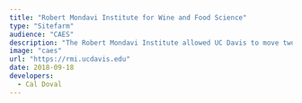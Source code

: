 ```yaml
---
title: "Robert Mondavi Institute for Wine and Food Science"
type: "Sitefarm"
audience: "CAES"
description: "The Robert Mondavi Institute allowed UC Davis to move two departments -- Viticulture and Enology, and Food Science and Technology -- under one roof in a new, state-of-the-art facility. These departments, recognized as the best in the world in their respective areas of scholarship, are linked with other disciplines across campus to investigate the role of healthy and safe foods in our quality of life."
image: "caes"
url: "https://rmi.ucdavis.edu"
date: 2018-09-18
developers:
  - Cal Doval
---
```

